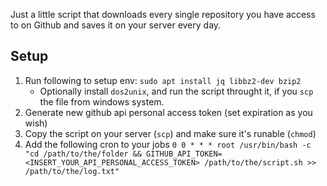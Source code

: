 Just a little script that downloads every single repository you have access to on Github and saves it on your server every day.

## Setup

1. Run following to setup env: `sudo apt install jq libbz2-dev bzip2`
   - Optionally install `dos2unix`, and run the script throught it, if you `scp` the file from windows system.
2. Generate new github api personal access token (set expiration as you wish)
3. Copy the script on your server (`scp`) and make sure it's runable (`chmod`)
4. Add the following cron to your jobs `0 0 * * * root /usr/bin/bash -c "cd /path/to/the/folder && GITHUB_API_TOKEN=<INSERT_YOUR_API_PERSONAL_ACCESS_TOKEN> /path/to/the/script.sh >> /path/to/the/log.txt"`
